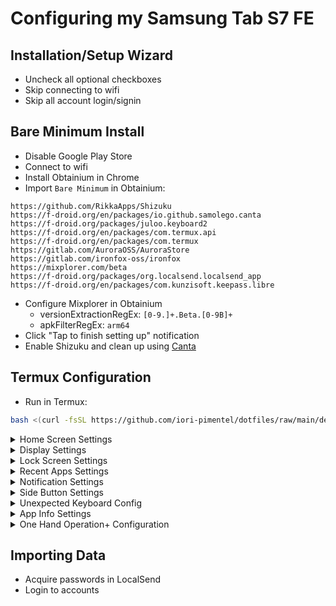 # Configuring my Samsung Tab S7 FE

## Installation/Setup Wizard
- Uncheck all optional checkboxes
- Skip connecting to wifi
- Skip all account login/signin

## Bare Minimum Install
- Disable Google Play Store
- Connect to wifi
- Install Obtainium in Chrome
- Import `Bare Minimum` in Obtainium:
```text
https://github.com/RikkaApps/Shizuku
https://f-droid.org/en/packages/io.github.samolego.canta
https://f-droid.org/packages/juloo.keyboard2
https://f-droid.org/en/packages/com.termux.api
https://f-droid.org/en/packages/com.termux
https://gitlab.com/AuroraOSS/AuroraStore
https://gitlab.com/ironfox-oss/ironfox
https://mixplorer.com/beta
https://f-droid.org/packages/org.localsend.localsend_app
https://f-droid.org/en/packages/com.kunzisoft.keepass.libre
```
- Configure Mixplorer in Obtainium
    - versionExtractionRegEx: `[0-9.]+.Beta.[0-9B]+`
    - apkFilterRegEx: `arm64`
- Click "Tap to finish setting up" notification
- Enable Shizuku and clean up using [Canta](android/canta.json)

## Termux Configuration
- Run in Termux:
```bash
bash <(curl -fsSL https://github.com/iori-pimentel/dotfiles/raw/main/deploy.sh)
```
<details><summary> Home Screen Settings </summary>

| Setting             | Value              |
|---------------------|--------------------|
| Home Screen Layout                | Home Screen Only |
| Home Screen Grid                  | 5x5              |
| App Icon Badge                    | Off              |
| Swipe Down for Notification Panel | Off              |
| Search From Home                  | Off              |
</details>

<details><summary> Display Settings </summary>

| Setting                     | Value             |
|-----------------------------|-------------------|
| Screen Timeout              | 30 minutes        |
| Edge Panels                 | Off               |
| Taskbar                     | Off               |
| Navigation Type             | Swipe From Bottom |
| Block Gestures with S-Pen   | On                |
</details>

<details><summary> Lock Screen Settings </summary>

| Setting                | Value |
|------------------------|-------|
| Touch and Hold to Edit | Off   |
| Widgets                | None  |
</details>

<details><summary> Recent Apps Settings </summary>

| Setting               | Value |
|-----------------------|-------|
| Show Recommended Apps | Off   |
</details>

<details><summary> Notification Settings </summary>

| Setting                  | Value |
|--------------------------|-------|
| Lock Screen Notification | Off   |
| Show Notification Icons  | All   |
</details>

<details><summary> Side Button Settings </summary>

| Setting         | Action          |
|-----------------|-----------------|
| Double Press    | Off             |
| Press and Hold  | Power Off Menu  |
</details>

<details><summary> Unexpected Keyboard Config </summary>

| Option                   | Value                         |
|--------------------------|-------------------------------|
| Landscape Height         | 30%                           |
| Horizontal Margin        | 200dp                         |
| Automatic Capitalization | Off                           |
| Remove Keys              | Compose, Voice, Clipboard     |
</details>

<details><summary> App Info Settings </summary>

| App         | Unrestricted Battery | Appear on Top  | Default App  |
|-------------|----------------------|----------------|--------------|
| Termux      | ✅                   | ✅             | ❌           |
| Termux API  | ✅                   | ✅             | ❌           |
| Aurora Store| ❌                   | ❌             | ✅           |
</details>

<details><summary> One Hand Operation+ Configuration </summary>

| Gesture           | Short Swipe      | Long Swipe       |
|-------------------|------------------|------------------|
| Right Top         | Previous App     | Task Switcher    |
| Right Bottom      | Quick Tools      | Quick Launcher   |

| Option            | Value |
|-------------------|-------|
| S-Pen Gestures    | Off   |
| Long Swipe Delay  | 0ms   |
</details>

## Importing Data
- Acquire passwords in LocalSend
- Login to accounts
